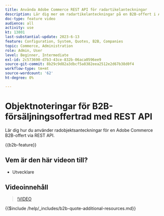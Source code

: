 ```yaml
---
title: Använda Adobe Commerce REST API för radartikelanteckningar
description: Lär dig mer om radartikelanteckningar på en B2B-offert i Adobe Commerce med REST API
doc-type: feature video
audience: all
activity: use
kt: 13801
last-substantial-update: 2023-6-13
feature: Configuration, System, Quotes, B2B, Companies
topic: Commerce, Administration
role: Admin, User
level: Beginner, Intermediate
exl-id: 2c573690-d7b3-43ce-832b-06aca0596ee9
source-git-commit: 8b29c9d82a3dbcf5a8382eea2512e2d67b38d0f4
workflow-type: tm+mt
source-wordcount: '62'
ht-degree: 0%

---
```


# Objektnoteringar för B2B-försäljningsoffertrad med REST API

Lär dig hur du använder radobjektsanteckningar för en Adobe Commerce B2B-offert via REST API.

{{b2b-feature}}

## Vem är den här videon till?

- Utvecklare

## Videoinnehåll

>[!VIDEO](https://video.tv.adobe.com/v/3420418?learn=on)

{{$include /help/_includes/b2b-quote-additional-resources.md}}
